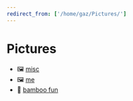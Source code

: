 ```yaml
---
redirect_from: ['/home/gaz/Pictures/']
---
```

# Pictures

* 🖼️ [misc](misc)
* 🖼️ [me](me)
* 🎨 [bamboo fun](wacom)
